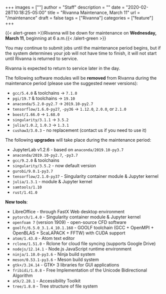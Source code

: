 +++
images = [""]
author = "Staff"
description = ""
date = "2020-02-28T10:18:25-05:00"
title = "Rivanna Maintenance, March 11"
url = "/maintenance"
draft = false
tags = ["Rivanna"]
categories = ["feature"]
+++


{{< alert-green >}}Rivanna will be down for maintenance on <strong>Wednesday, March 11</strong>, beginning at 6 a.m.{{< /alert-green >}}

You may continue to submit jobs until the maintenance period begins, but if the system determines your job will not have time to finish, it will not start until Rivanna is returned to service.

Rivanna is expected to return to service later in the day.

The following software modules will be **removed** from Rivanna during the maintenance period (please use the suggested newer versions):

- `gcc/5.4.0` & toolchains -> `7.1.0`
- `pgi/19.7` & toolchains -> `19.10`
- `anaconda/5.2.0-py2.7` -> `2019.10-py2.7`
- `tensorflow/1.6.0-py27`, `-py36` -> `1.12.0`, `2.0.0`, or `2.1.0`
- `boost/1.66.0` -> `1.68.0`
- `singularity/3.1.1` -> `3.5.2`
- `julia/1.0.2`, `1.0.3` -> `1.3.1`
- `cushaw3/3.0.3` - no replacement (contact us if you need to use it)


The following **upgrades** will take place during the maintenance period:

- JupyterLab v1.2.6 - based on `anaconda/2019.10-py3.7`
- `anaconda/2019.10-py2.7`, `-py3.7`
- `gcc/9.2.0` & toolchains
- `singularity/3.5.2` - now default version
- `gurobi/9.0.1-py3.7`
- `tensorflow/2.1.0-py37` - Singularity container module & Jupyter kernel
- `julia/1.3.1` - module & Jupyter kernel
- `samtools/1.10`
- `rust/1.41.0`


**New tools**:

- LibreOffice - through FastX Web desktop environment
- `pytorch/1.4.0` - Singularity container module & Jupyter kernel
- `openfoam 7` (version 1909) - open-source CFD software
- `goolfc/6.5.0_3.1.4_10.1.168` - GOOLF toolchain (GCC + OpenMPI + OpenBLAS + ScaLAPACK + FFTW) with CUDA support
- `atom/1.43.0` - Atom text editor
- `rclone/1.51.0` - Rclone for cloud file syncing (supports Google Drive)
- `nodejs/12.14.1` - Node.js JavaScript runtime environment
- `ninja/1.10.0-py3.6` - Ninja build system
- `meson/0.53.1-py3.6` - Meson build system
- `gtk+/3.24.14` - GTK+ 3 libraries for GUI applications
- `fribidi/1.0.8` - Free Implementation of the Unicode Bidirectional Algorithm
- `atk/2.28.1` - Accessibility Toolkit
- `tree/1.8.0` - Tree structure of file system
